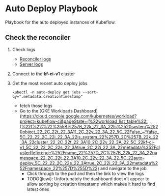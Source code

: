 # Auto Deploy Playbook

Playbook for the auto deployed instances of Kubeflow.


## Check the reconciler

1. Check logs

   * [Reconciler logs](https://console.cloud.google.com/logs/viewer?project=kubeflow-ci&folder&organizationId&minLogLevel=0&expandAll=false&interval=PT1H&resource=k8s_container%2Fcluster_name%2Fkubeflow-testing%2Fnamespace_name%2Ftest-pod&advancedFilter=resource.type%3D%22k8s_container%22%0Aresource.labels.cluster_name%3D%22kf-ci-v1%22%0Aresource.labels.namespace_name%3D%22auto-deploy%22%0Alabels.%22k8s-pod%2Fapp%22%3D%22auto-deploy%22%0Aresource.labels.container_name%3D%22reconciler%22)
   * [Server logs](https://console.cloud.google.com/logs/viewer?project=kubeflow-ci&folder&organizationId&minLogLevel=0&expandAll=false&interval=PT1H&resource=k8s_container%2Fcluster_name%2Fkubeflow-testing%2Fnamespace_name%2Ftest-pod&advancedFilter=resource.type%3D%22k8s_container%22%0Aresource.labels.cluster_name%3D%22kf-ci-v1%22%0Aresource.labels.namespace_name%3D%22auto-deploy%22%0Alabels.%22k8s-pod%2Fapp%22%3D%22auto-deploy%22%0Aresource.labels.container_name%3D%22server%22)

1. Connect to the **kf-ci-v1** cluster
1. Get the most recent auto deploy jobs

   ```
   kubectl -n auto-deploy get jobs --sort-by=".metadata.creationTimestamp"
   ```

   * fetch those logs
   * Go to the [GKE Workloads Dashboard](https://cloud.console.google.com/kubernetes/workload?project=kubeflow-ci&pageState=(%22workload_list_table%22:(%22f%22:%22%255B%257B_22k_22_3A_22Is%2520system%2520object_22_2C_22t_22_3A11_2C_22v_22_3A_22_5C_22False_~*false_5C_22_22_2C_22i_22_3A_22is_system_22%257D_2C%257B_22k_22_3A_22cluster_22_2C_22t_22_3A10_2C_22v_22_3A_22_5C_22kf-ci-v1_5C_22_22_2C_22s_22_3Atrue_2C_22i_22_3A_22metadata%252FclusterReference%252Fname_22%257D_2C%257B_22k_22_3A_22namespace_22_2C_22t_22_3A10_2C_22v_22_3A_22_5C_22auto-deploy_5C_22_22_2C_22s_22_3Atrue_2C_22i_22_3A_22metadata%252Fnamespace_22%257D%255D%22) and navigate to the job
   	  * Click through to the pod and then the link to view the logs
      * TODO(jlewi): Unfortunately the dashboard doesn't appear to allow sorting by
        creation timestamp which makes it hard to find latest ones
